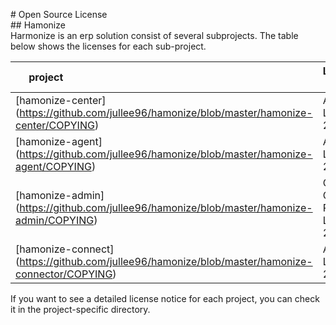 \# Open Source License  
\## Hamonize  
Harmonize is an erp solution consist of several subprojects. The table below shows the licenses for each sub-project.

  
| project                                                                                         | License            | Dependencies License List                                                               |  
| ----------------------------------------------------------------------------------------------- | ------------------ | --------------------------------------------------------------------------------------- |  
| \[hamonize-center\](https://github.com/jullee96/hamonize/blob/master/hamonize-center/COPYING)     | Apache License 2.0 | \[NOTICE\](https://github.com/jullee96/hamonize/blob/master/hamonize-center/NOTICE.md)    |  
| \[hamonize-agent\](https://github.com/jullee96/hamonize/blob/master/hamonize-agent/COPYING)       | Apache License 2.0 | \[NOTICE\](https://github.com/jullee96/hamonize/blob/master/hamonize-agent/NOTICE.md)     |  
| \[hamonize-admin\](https://github.com/jullee96/hamonize/blob/master/hamonize-admin/COPYING)       | GNU General Public License 2.0 | \[NOTICE\](https://github.com/jullee96/hamonize/blob/master/hamonize-admin/NOTICE.md)     |  
| \[hamonize-connect\](https://github.com/jullee96/hamonize/blob/master/hamonize-connector/COPYING) | Apache License 2.0 | \[NOTICE\](https://github.com/jullee96/hamonize/blob/master/hamonize-connector/NOTICE.md) |

  
If you want to see a detailed license notice for each project, you can check it in the project-specific directory.
